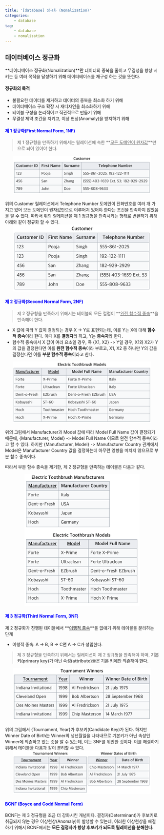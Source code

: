 ```yaml
---
title: '[database] 정규화 (Nomalization)'
categories:
    - database
tag:
    - database
    - nomalization
---
```



## 데이터베이스 정규화  

**데이터베이스 정규화(Nomalization)**란 데이터의 중복을 줄이고 무결성을 향상 시키는 등 여러 목적을 달성하기 위해 데이터베이스를 재구성 하는 것을 뜻한다.

#### 정규화의 목적
- 불필요한 데이터를 제거하고 데이터의 중복을 최소화 하기 위해
- 데이터베이스 구조 확장 시 재디자인을 최소화하기 위해
- 테이블 구성을 논리적이고 직관적으로 만들기 위해
- 무결성 제약 조건을 지키고, 이상 현상(Anomaly)을 방지하기 위해

#### <span style="color: blue">**제 1 정규화(First Normal Form, 1NF)**</span>
> 제 1 정규형을 만족하기 위해서는 릴레이션에 속한 **<u>모든 도메인이 원자값</u>**만으로 되어 있어야 한다.

<center><img src="/assets/images/posts/2022-11-28-정규화(Nomalization)/1NF.png" style="width:90%; height:90%"></center><br>
위의 Customer 릴레이션에서 Telephone Number 도메인이 전화번호를 여러 개 가지고 있어 모든 도메인이 원자값만으로 이루어져 있어야 한다는 조건을 만족하지 않았음을 알 수 있다. 따라서 위의 릴레이션을 제 1 정규형을 만족시키는 형태로 변환하기 위해 아래와 같이 정규화 할 수 있다.

<center><img src="/assets/images/posts/2022-11-28-정규화(Nomalization)/1NF2.png" style="width:90%; height:90%"></center>

#### <span style="color: blue;">**제 2 정규화(Second Normal Form, 2NF)**</span>
> 제 2 정규형을 만족하기 위해서는 테이블의 모든 컬럼이 **<u>완전 함수적 종속</u>**을 만족해야 한다.

- X 값에 따라 Y 값이 결정되는 경우 X -> Y로 표현되는데, 이를 Y는 X에 대해 **함수적 종속**이라 한다. 이때 X를 **결정자**라 하고, Y는 **종속자**라 한다.
- 함수적 종속에서 X 값이 여러 요소일 경우, 즉 {X1, X2} -> Y일 경우, X1와 X2가 Y의 값을 결정한다면 이를 **완전 함수적 종속**이라 부르고, X1, X2 중 하나만 Y의 값을 결정한다면 이를 **부분 함수적 종속**이라고 한다.

<center><img src="/assets/images/posts/2022-11-28-정규화(Nomalization)/2NF.png" style="width:90%; height:90%"></center><br>
위의 그림에서 Manufacturer과 Model 값에 따라 Model Full Name 값이 결정되기 때문에, {Manufacturer, Model} -> Model Full Name 이므로 완전 함수적 종속이라고 할 수 있다. 하지만 {Manufacturer, Model} -> Manufacturer Country 관계에서 Model은 Manufacturer Country 값을 결정하는데 아무런 영향을 미치지 않으므로 부분 함수 종속이다.  

따라서 부분 함수 종속을 제거한, 제 2 정규형을 만족하는 테이블은 다음과 같다.
<center><img src="/assets/images/posts/2022-11-28-정규화(Nomalization)/2NF2.png" style="width:75%; height:75%"></center>

#### <span style="color: blue;">**제 3 정규화(Third Normal Form, 3NF)**</span>
제 2 정규화가 진행된 테이블에서 **<u>이행적 종속</u>**을 없애기 위해 테이블을 분리하는 단계
- 이행적 종속: A -> B, B -> C면 A -> C가 성립한다.

> 제 3 정규형을 만족하기 위해서는 릴레이션이 제 2 정규형을 만족해야 하며, **기본 키(primary key)가 아닌 속성(attribute)들은 기본 키에만 의존해야 한다.**

<center><img src="/assets/images/posts/2022-11-28-정규화(Nomalization)/3NF.png" style="width:90%; height:90%"></center><br>
위의 그림에서 {Tournament, Year}가 후보키(Candidate Key)가 된다. 하지만 Winner Date of Birth는 Winner의 생년월일을 나타내므로 기본키가 아닌 속성인 Winner에 의존하고 있는 것을 알 수 있는데, 이는 3NF를 위반한 것이다. 이를 해결하기 위해서 테이블을 다음과 같이 분리할 수 있다.
<center><img src="/assets/images/posts/2022-11-28-정규화(Nomalization)/3NF2.png" style="width:90%; height:90%"></center>

#### <span style="color: blue;">**BCNF (Boyce and Codd Normal Form)**</span>
BCNF는 제 3 정규형을 조금 더 강화시킨 개념이다. 결정자(Determinant)가 후보키로 취급되지 않는 경우 이상현상(Anomaly)이 발생할 수 있는데, 이러한 이상현상을 해결하기 위해서 BCNF에서는 **모든 결정자가 항상 후보키가 되도록 릴레이션을 분해한다.**